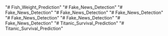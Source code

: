 "# Fish_Weight_Prediction" 
"# Fake_News_Detection" 
"# Fake_News_Detection" 
"# Fake_News_Detection" 
"# Fake_News_Detection" 
"# Fake_News_Detection" 
"# Fake_News_Detection" 
"# Fake_News_Detection" 
"# Titanic_Survival_Prediction" 
"# Titanic_Survival_Prediction" 
